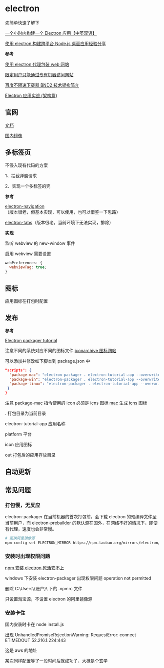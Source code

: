 # electron

先简单快速了解下

[一个小时内构建一个 Electron 应用【中英双语】](https://www.bilibili.com/video/av65972154?from=search&seid=9625749770332205007)

[使用 electron 构建跨平台 Node.js 桌面应用经验分享](https://www.zhangxinxu.com/wordpress/2017/05/electron-node-js-desktop-application-experience/)

**参考**

[使用 electron 代理包装 web 网站](https://hacpai.com/article/1536561975474)

[限定用户只能通过专有机器访问网站](https://hacpai.com/article/1536118267393)

[百度不限速下载器 BND2 技术架构简介](https://hacpai.com/article/1535277215816)

[Electron 应用实战 (架构篇)](https://zhuanlan.zhihu.com/p/24275216)

## 官网

[文档](https://electronjs.org/docs)

[国内镜像](https://electronjs.org/docs/tutorial/installation)

## 多标签页

不侵入现有代码的方案

1、拦截弹窗请求

2、实现一个多标签的壳

**参考**

[electron-navigation](https://github.com/simply-coded/electron-navigation?utm_source=hacpai.com)（版本很老，但基本实现，可以使用，也可以借鉴一下思路）

[electron-tabs](https://github.com/brrd/electron-tabs)（版本很老，当前环境下无法实现，排除）

**实现**

监听 webview 的 new-window 事件

启用 webview 需要设置

```javascript
webPreferences: {
  webviewTag: true;
}
```

## 图标

应用图标在打包时配置

## 发布

**参考**

[Electron packager tutorial](https://www.christianengvall.se/electron-packager-tutorial/)

注意不同的系统对应不同的图标文件 [iconarchive 图标网站](http://www.iconarchive.com)

可以添加并修改如下脚本到 package.json 中

```json
"scripts": {
  "package-mac": "electron-packager . electron-tutorial-app --overwrite --platform=darwin --arch=x64 --icon=assets/icons/mac/icon.icns --prune=true --out=release-builds",
  "package-win": "electron-packager . electron-tutorial-app --overwrite --asar --platform=win32 --arch=ia32 --icon=assets/icons/win/icon.ico --prune=true --out=release-builds --version-string.CompanyName=CE --version-string.FileDescription=CE --version-string.ProductName=\"Electron Tutorial App\"",
  "package-linux": "electron-packager . electron-tutorial-app --overwrite --asar --platform=linux --arch=x64 --icon=assets/icons/png/1024x1024.png --prune=true --out=release-builds"
 }
}
```

注意 package-mac 指令使用的 icon 必须是 icns 图标 [mac 生成 icns 图标](/zh/分类/系统/mac/mac%20生成%20icns%20图标.html)

. 打包目录为当前目录

electron-tutorial-app 应用名称

platform 平台

icon 应用图标

out 打包后的应用存放目录

## 自动更新

## 常见问题

### 打包慢，无反应

electron-packager 在当前机器的首次打包前，会下载 electron 的预编译文件至当前用户，而 electron-prebuilder 的默认源在国外，在网络不好的情况下，即便有代理，速度也会非常慢。

```bash
# 更换阿里镜像源
npm config set ELECTRON_MIRROR https://npm.taobao.org/mirrors/electron/
```

### 安装时出现权限问题

[npm 安装 electron 死活安不上](https://v2ex.com/t/616680)

windows 下安装 electron-packager 出现权限问题 operation not permitted

删除 C:\Users\\{账户}\ 下的 .npmrc 文件

只设置淘宝源，不设置 electron 的阿里镜像源

### 安装卡住

国内安装时卡在 node install.js

出现 UnhandledPromiseRejectionWarning: RequestError: connect ETIMEDOUT 52.216.1.224:443

这是 aws 的地址

某次同样配置等了一段时间后就成功了，大概是个玄学
